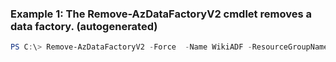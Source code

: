 ### Example 1: The Remove-AzDataFactoryV2 cmdlet removes a data factory. (autogenerated)
```powershell
PS C:\> Remove-AzDataFactoryV2 -Force  -Name WikiADF -ResourceGroupName ADF
```

